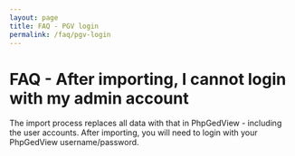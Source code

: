 ```yaml
---
layout: page
title: FAQ - PGV login
permalink: /faq/pgv-login
---
```


# FAQ - After importing, I cannot login with my admin account #

The import process replaces all data with that in PhpGedView - including the user accounts.  After importing, you will need to login with your PhpGedView username/password.
